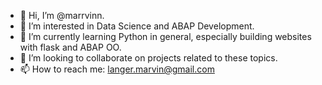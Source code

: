 - 👋 Hi, I’m @marrvinn.
- 👀 I’m interested in Data Science and ABAP Development.
- 🌱 I’m currently learning Python in general, especially building websites with flask and ABAP OO. 
- 💞️ I’m looking to collaborate on projects related to these topics.
- 📫 How to reach me: langer.marvin@gmail.com

<!---
marrvinn/marrvinn is a ✨ special ✨ repository because its `README.md` (this file) appears on your GitHub profile.
You can click the Preview link to take a look at your changes.
--->
